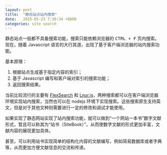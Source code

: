```yaml
---
layout: post
title:  "静态站点站内搜索"
date:   2025-05-23 7:30:34 +0800
categories: site search
---
```


静态站点一般都不具备搜索功能，搜索只能依赖浏览器的 <kbd>CTRL + F</kbd> 页内搜索。现在，随着 Javascript 语言的大行其道，出现了基于客户端浏览器的站内搜索功能。

基本原理：

1. 根据站点生成基于指定内容的索引；
2. 基于 Javascript 编写和客户端对索引的搜索功能；
3. 返回搜索结果。

当前比较流行的主要有 [FlexSearch](https://github.com/nextapps-de/flexsearch) 和 [Lnur.js](https://lunrjs.com)，两种搜索都可以在客户端浏览器环境实现站内搜索，当然也可以在 nodejs 环境下实现搜索。这些搜索原生支持英文，但是对于其他文种则需要进行一定的修改和调试才能使用。

如果实现了静态网站实现了站内搜索功能，就可以做到“一个网站一本书”数字文献形式，暂且可以称其为“站书（SiteBook）”，从而使数字文献的形式更加丰富，文献内容的展现更加具体。

甚至，可以利用站书实现简单的结构化内容的文献编写，例如简易数据库或者字典等，从而更加方便文献信息的交流和传递。
